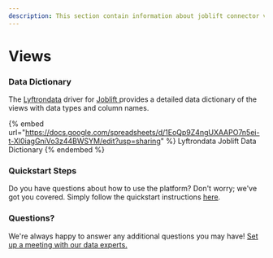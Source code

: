```yaml
---
description: This section contain information about joblift connector views information
---
```


# Views

### Data Dictionary

The [Lyftrondata](https://www.lyftrondata.com/) driver for [Joblift](https://www.lyftrondata.com/integration/Joblift/)[ ](https://www.lyftrondata.com/integration/joblift/)provides a detailed data dictionary of the views with data types and column names.

{% embed url="https://docs.google.com/spreadsheets/d/1EoQp9Z4ngUXAAPO7n5ei-t-Xl0iagGniVo3z44BWSYM/edit?usp=sharing" %}
Lyftrondata Joblift Data Dictionary
{% endembed %}

### Quickstart Steps

Do you have questions about how to use the platform? Don't worry; we've got you covered. Simply follow the quickstart instructions [here](../../../../quickstart-steps.md).

### Questions? <a href="#questions" id="questions"></a>

We're always happy to answer any additional questions you may have! [Set up a meeting with our data experts.](https://www.lyftrondata.com/book-a-meeting/)


